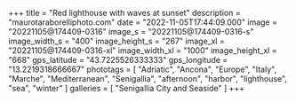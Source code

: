 +++
title = "Red lighthouse with waves at sunset"
description = "maurotaraborelliphoto.com"
date = "2022-11-05T17:44:09.000"
image = "20221105@174409-0316"
image_s = "20221105@174409-0316-s"
image_width_s = "400"
image_height_s = "267"
image_xl = "20221105@174409-0316-xl"
image_width_xl = "1000"
image_height_xl = "668"
gps_latitude = "43.7225526333333"
gps_longitude = "13.2219318666667"
phototags = [ "Adriatic", "Ancona", "Europe", "Italy", "Marche", "Mediterranean", "Senigallia", "afternoon", "harbor", "lighthouse", "sea", "winter" ]
galleries = [ "Senigallia City and Seaside" ]
+++
